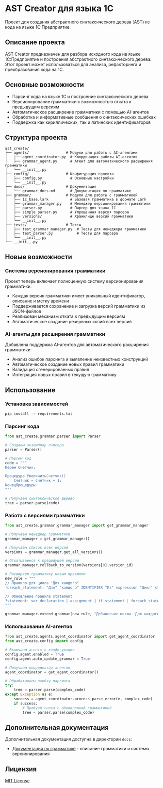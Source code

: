 # AST Creator для языка 1С

Проект для создания абстрактного синтаксического дерева (AST) из кода на языке 1С:Предприятие.

## Описание проекта

AST Creator предназначен для разбора исходного кода на языке 1С:Предприятие и построения абстрактного синтаксического дерева. Этот проект может использоваться для анализа, рефакторинга и преобразования кода на 1С.

## Основные возможности

- Парсинг кода на языке 1С и построение синтаксического дерева
- Версионирование грамматики с возможностью отката к предыдущим версиям
- Автоматическое расширение грамматики с помощью AI-агентов
- Обработка и информативные сообщения о синтаксических ошибках
- Поддержка как кириллических, так и латинских идентификаторов

## Структура проекта

```
ast_create/
├── agents/                 # Модули для работы с AI-агентами
│   ├── agent_coordinator.py  # Координация работы AI-агентов
│   ├── grammar_agent.py      # Агент для автоматического расширения грамматики
│   └── __init__.py
├── config/                 # Конфигурация проекта
│   ├── config.py             # Основные настройки
│   └── __init__.py
├── docs/                   # Документация
│   └── grammar_docs.md       # Документация по грамматике
├── grammar/                # Модули для работы с грамматикой
│   ├── 1c_base.lark          # Базовая грамматика в формате Lark
│   ├── grammar_manager.py    # Менеджер версионирования грамматики
│   ├── parser.py             # Парсер для языка 1С
│   ├── simple_parser.py      # Упрощенная версия парсера
│   ├── versions/             # Хранилище версий грамматики
│   └── __init__.py
├── tests/                  # Тесты
│   ├── test_grammar_manager.py  # Тесты для менеджера грамматики
│   ├── test_parser.py           # Тесты для парсера
│   └── __init__.py
└── __init__.py
```

## Новые возможности

### Система версионирования грамматики

Проект теперь включает полноценную систему версионирования грамматики:

- Каждая версия грамматики имеет уникальный идентификатор, описание и метку времени
- Поддерживается сохранение и загрузка версий грамматики из JSON-файлов
- Реализован механизм отката к предыдущим версиям
- Автоматическое создание резервных копий всех версий

### AI-агенты для расширения грамматики

Добавлена поддержка AI-агентов для автоматического расширения грамматики:

- Анализ ошибок парсинга и выявление неизвестных конструкций
- Автоматическое создание новых правил грамматики
- Валидация сгенерированных правил
- Интеграция новых правил в текущую грамматику

## Использование

### Установка зависимостей

```bash
pip install -r requirements.txt
```

### Парсинг кода

```python
from ast_create.grammar.parser import Parser

# Создаем экземпляр парсера
parser = Parser()

# Парсим код
code = """
Перем Счетчик;

Процедура УвеличитьСчетчик()
    Счетчик = Счетчик + 1;
КонецПроцедуры
"""

# Получаем синтаксическое дерево
tree = parser.parse(code)
```

### Работа с версиями грамматики

```python
from ast_create.grammar.grammar_manager import get_grammar_manager

# Получаем менеджер грамматики
grammar_manager = get_grammar_manager()

# Получаем список всех версий
versions = grammar_manager.get_all_versions()

# Откатываемся к предыдущей версии
grammar_manager.rollback_to_version(versions[0].version_id)

# Расширяем грамматику новым правилом
new_rule = """
// Правило для цикла "Для каждого"
foreach_statement: "Для" "каждого" IDENTIFIER "Из" expression "Цикл" statement+ "КонецЦикла" ";"?

// Обновление правила statement
?statement: var_declaration | assignment | if_statement | foreach_statement
"""

grammar_manager.extend_grammar(new_rule, "Добавление цикла 'Для каждого'")
```

### Использование AI-агентов

```python
from ast_create.agents.agent_coordinator import get_agent_coordinator
from ast_create.config import config

# Включаем агенты в конфигурации
config.agent.enabled = True
config.agent.auto_update_grammar = True

# Получаем координатор агентов
agent_coordinator = get_agent_coordinator()

# Обрабатываем ошибку парсинга
try:
    tree = parser.parse(complex_code)
except Exception as e:
    success = agent_coordinator.process_parse_error(e, complex_code)
    if success:
        # Пробуем снова с обновленной грамматикой
        tree = parser.parse(complex_code)
```

## Дополнительная документация

Дополнительная документация доступна в директории `docs`:

- [Документация по грамматике](ast_create/docs/grammar_docs.md) - описание грамматики и системы версионирования

## Лицензия

[MIT License](LICENSE) 